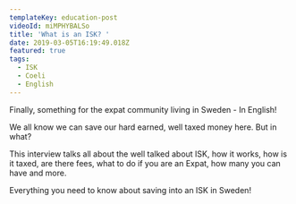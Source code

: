 ```yaml
---
templateKey: education-post
videoId: miMPHYBALSo
title: 'What is an ISK? '
date: 2019-03-05T16:19:49.018Z
featured: true
tags:
  - ISK
  - Coeli
  - English
---
```

Finally, something for the expat community living in Sweden - In English!

We all know we can save our hard earned, well taxed money here. But in what? 

This interview talks all about the well talked about ISK, how it works, how is it taxed, are there fees, what to do if you are an Expat, how many you can have and more. 

Everything you need to know about saving into an ISK in Sweden!
